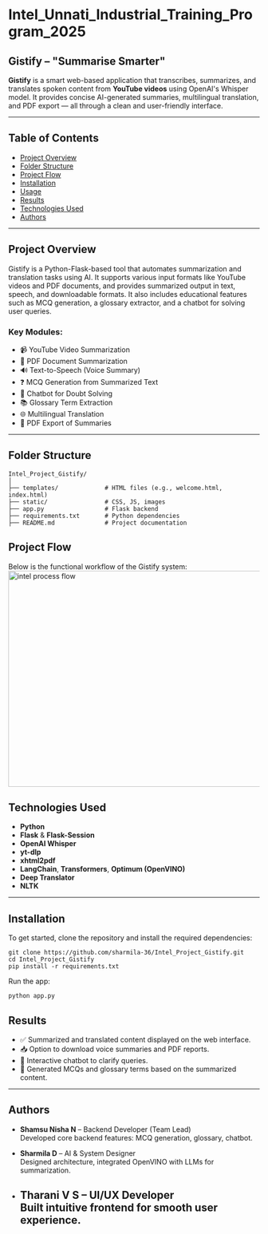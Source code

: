 # Intel_Unnati_Industrial_Training_Program_2025

## Gistify – "Summarise Smarter"

**Gistify** is a smart web-based application that transcribes, summarizes, and translates spoken content from **YouTube videos** using OpenAI's Whisper model. It provides concise AI-generated summaries, multilingual translation, and PDF export — all through a clean and user-friendly interface.

---
## Table of Contents  
- [Project Overview](#project-overview)  
- [Folder Structure](#folder-structure) 
- [Project Flow](#project-flow)  
- [Installation](#installation)  
- [Usage](#usage)  
- [Results](#results)  
- [Technologies Used](#technologies-used)    
- [Authors](#authors)

---
## Project Overview  
Gistify is a Python-Flask-based tool that automates summarization and translation tasks using AI. It supports various input formats like YouTube videos and PDF documents, and provides summarized output in text, speech, and downloadable formats. It also includes educational features such as MCQ generation, a glossary extractor, and a chatbot for solving user queries.

### Key Modules:  
- 📹 YouTube Video Summarization  
- 📄 PDF Document Summarization  
- 🔊 Text-to-Speech (Voice Summary)  
- ❓ MCQ Generation from Summarized Text  
- 🤖 Chatbot for Doubt Solving  
- 📚 Glossary Term Extraction  
- 🌐 Multilingual Translation  
- 📝 PDF Export of Summaries  

---
## Folder Structure

```plaintext
Intel_Project_Gistify/
│
├── templates/             # HTML files (e.g., welcome.html, index.html)
├── static/                # CSS, JS, images
├── app.py                 # Flask backend
├── requirements.txt       # Python dependencies
├── README.md              # Project documentation
```
## Project Flow  
Below is the functional workflow of the Gistify system:
<img width="776" height="433" alt="intel process flow" src="https://github.com/user-attachments/assets/c9426067-97ad-4408-8541-c7ae4b0cb8bd" />


## Technologies Used

- **Python**
- **Flask** & **Flask-Session**
- **OpenAI Whisper**
- **yt-dlp**
- **xhtml2pdf**
- **LangChain**, **Transformers**, **Optimum (OpenVINO)**
- **Deep Translator**
- **NLTK**
---

## Installation  
To get started, clone the repository and install the required dependencies:

```plaintext
git clone https://github.com/sharmila-36/Intel_Project_Gistify.git  
cd Intel_Project_Gistify  
pip install -r requirements.txt  
```
Run the app:
```plaintext
python app.py
```

## Results

- ✅ Summarized and translated content displayed on the web interface.  
- 📥 Option to download voice summaries and PDF reports.  
- 💬 Interactive chatbot to clarify queries.  
- 📝 Generated MCQs and glossary terms based on the summarized content.

---

## Authors

- **Shamsu Nisha N** – Backend Developer (Team Lead)  
  Developed core backend features: MCQ generation, glossary, chatbot.

- **Sharmila D** – AI & System Designer  
  Designed architecture, integrated OpenVINO with LLMs for summarization.

- **Tharani V S** – UI/UX Developer  
  Built intuitive frontend for smooth user experience.
  ---
